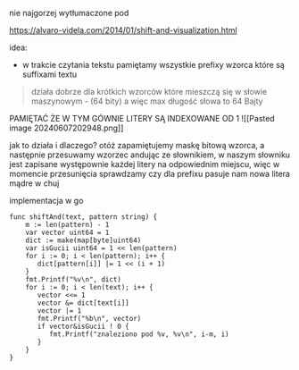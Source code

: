 nie najgorzej wytłumaczone pod 

https://alvaro-videla.com/2014/01/shift-and-visualization.html

idea:
- w trakcie czytania tekstu pamiętamy wszystkie prefixy wzorca które są suffixami textu

> działa dobrze dla krótkich wzorców które mieszczą się w słowie maszynowym - (64 bity) a więc max długość słowa to 64 Bajty


PAMIĘTAĆ ŻE W TYM GÓWNIE LITERY SĄ INDEXOWANE OD 1
![[Pasted image 20240607202948.png]]

jak to działa i dlaczego?
otóż zapamiętujemy maskę bitową wzorca, a następnie przesuwamy wzorzec andując ze słownikiem, w naszym słowniku jest zapisane występownie każdej litery na odpowiednim miejscu, więc w momencie przesunięcia sprawdzamy czy dla prefixu pasuje nam nowa litera
mądre w chuj






implementacja w go
```
func shiftAnd(text, pattern string) { 
    m := len(pattern) - 1  
    var vector uint64 = 1  
    dict := make(map[byte]uint64)  
    var isGucii uint64 = 1 << len(pattern)  
    for i := 0; i < len(pattern); i++ {  
       dict[pattern[i]] |= 1 << (i + 1)  
    }  
    fmt.Printf("%v\n", dict)  
    for i := 0; i < len(text); i++ {  
       vector <<= 1  
       vector &= dict[text[i]]  
       vector |= 1  
       fmt.Printf("%b\n", vector)  
       if vector&isGucii ! 0 {  
          fmt.Printf("znaleziono pod %v, %v\n", i-m, i)  
       }  
    }  
}
```
